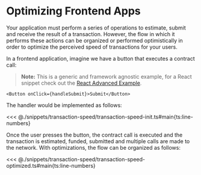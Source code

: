 # Optimizing Frontend Apps

Your application must perform a series of operations to estimate, submit and receive the result of a transaction. However, the flow in which it performs these actions can be organized or performed optimistically in order to optimize the perceived speed of transactions for your users.

In a frontend application, imagine we have a button that executes a contract call:

> **Note:** This is a generic and framework agnostic example, for a React snippet check out the [React Advanced Example](/guide/getting-started/react-example).

```tsx
<Button onClick={handleSubmit}>Submit</Button>
```

The handler would be implemented as follows:

<<< @./snippets/transaction-speed/transaction-speed-init.ts#main{ts:line-numbers}

Once the user presses the button, the contract call is executed and the transaction is estimated, funded, submitted and multiple calls are made to the network. With optimizations, the flow can be organized as follows:

<<< @./snippets/transaction-speed/transaction-speed-optimized.ts#main{ts:line-numbers}
